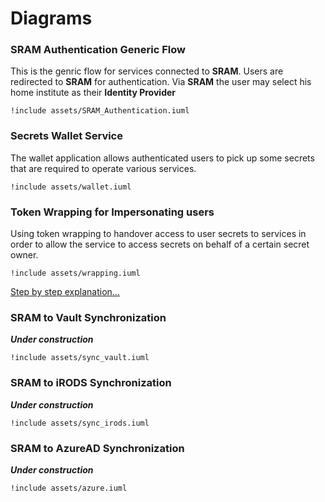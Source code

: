 # Diagrams

### SRAM Authentication Generic Flow

This is the genric flow for services connected to **SRAM**. Users are redirected to **SRAM** for authentication. Via **SRAM** the user may select his home institute as their **Identity Provider**

```plantuml
!include assets/SRAM_Authentication.iuml
```

### Secrets Wallet Service

The wallet application allows authenticated users to pick up some secrets that are required to operate various services.

```plantuml
!include assets/wallet.iuml
```

### Token Wrapping for Impersonating users

Using token wrapping to handover access to user secrets to services in order to allow the service to access secrets on behalf of a certain secret owner.

```plantuml
!include assets/wrapping.iuml
```

[Step by step explanation...](wrapping.md)

### SRAM to Vault Synchronization

___Under construction___

```plantuml
!include assets/sync_vault.iuml
```

### SRAM to iRODS Synchronization

___Under construction___

```plantuml
!include assets/sync_irods.iuml
```

### SRAM to AzureAD Synchronization

___Under construction___

```plantuml
!include assets/azure.iuml
```
